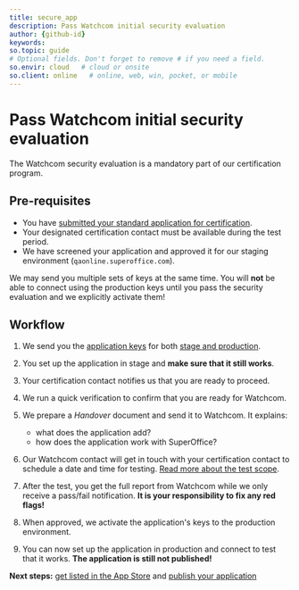 ```yaml
---
title: secure_app
description: Pass Watchcom initial security evaluation
author: {github-id}
keywords:
so.topic: guide
# Optional fields. Don't forget to remove # if you need a field.
so.envir: cloud   # cloud or onsite
so.client: online   # online, web, win, pocket, or mobile
---
```


# Pass Watchcom initial security evaluation

The Watchcom security evaluation is a mandatory part of our certification program.

## Pre-requisites

* You have [submitted your standard application for certification][1].
* Your designated certification contact must be available during the test period.
* We have screened your application and approved it for our staging environment (`qaonline.superoffice.com`).

We may send you multiple sets of keys at the same time. You will **not** be able to connect using the production keys until you pass the security evaluation and we explicitly activate them!

## Workflow

1. We send you the [application keys][2] for both [stage and production][3].

2. You set up the application in stage and **make sure that it still works**.

3. Your certification contact notifies us that you are ready to proceed.

4. We run a quick verification to confirm that you are ready for Watchcom.

5. We prepare a _Handover_ document and send it to Watchcom. It explains:

    * what does the application add?
    * how does the application work with SuperOffice?

6. Our Watchcom contact will get in touch with your certification contact to schedule a date and time for testing. [Read more about the test scope][4].

7. After the test, you get the full report from Watchcom while we only receive a pass/fail notification. **It is your responsibility to fix any red flags!**

8. When approved, we activate the application's keys to the production environment.

9. You can now set up the application in production and connect to test that it works. **The application is still not published!**

**Next steps:** [get listed in the App Store][5] and [publish your application][6]

<!-- Referenced links -->
[1]: certify-app.md
[2]: ../terminology.md
[3]: ../getting-started/app-envir.md
[4]: initial-watchcom-eval.md
[5]: ../publish/get-listed.md
[6]: ../publish/publish-standard-app.md

